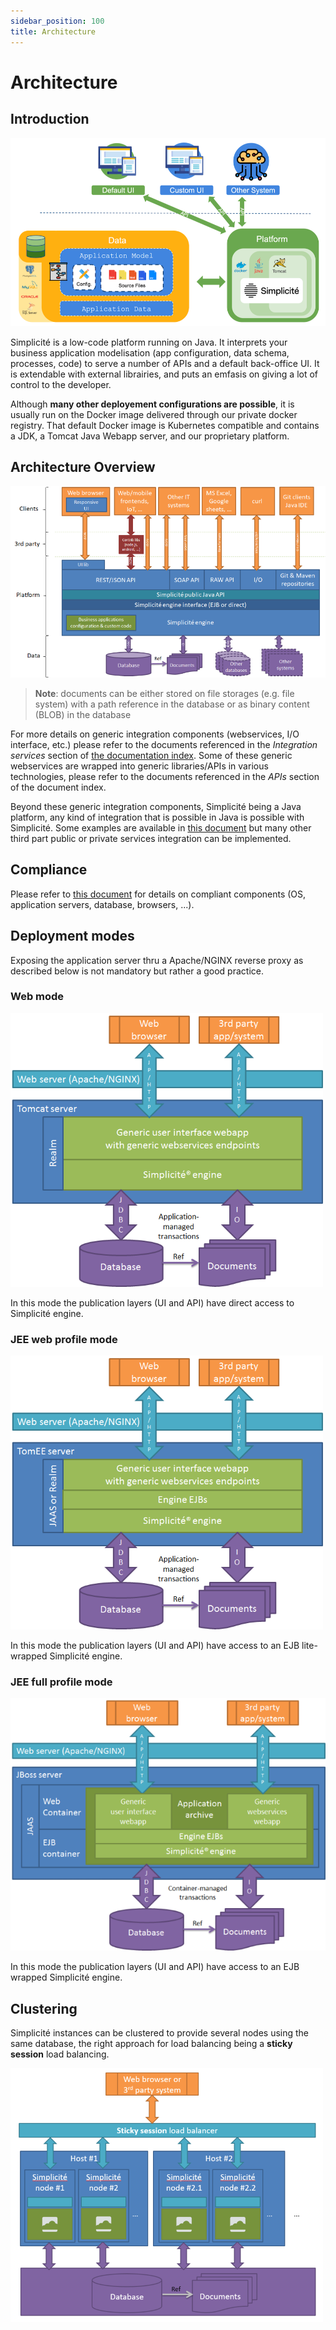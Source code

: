 ```yaml
---
sidebar_position: 100
title: Architecture
---
```


Architecture
============

Introduction
---------------------------

![Concept](img/architecture/concept.png)

Simplicité is a low-code platform running on Java. It interprets your business application modelisation (app configuration, data schema, processes, code) to serve a number of APIs and a default back-office UI. It is extendable with external librairies, and puts an emfasis on giving a lot of control to the developer.

Although **many other deployement configurations are possible**, it is usually run on the Docker image delivered through our private docker registry. That default Docker image is Kubernetes compatible and contains a JDK, a Tomcat Java Webapp server, and our proprietary platform.


Architecture Overview
--------

![Platform architecture overview](img/architecture/architecture-overview.png)

> **Note**: documents can be either stored on file storages (e.g. file system) with a path reference in the database or as binary content (BLOB) in the database

For more details on generic integration components (webservices, I/O interface, etc.) please refer to the documents referenced in the _Integration services_ section of [the documentation index](/documentation/integration/in-out).
Some of these generic webservices are wrapped into generic libraries/APIs in various technologies, please refer to the documents referenced in the _APIs_ section of the document index.

Beyond these generic integration components, Simplicité being a Java platform, any kind of integration that is possible in Java is possible with Simplicité.
Some examples are available in [this document](/documentation/core/third-party-apis-examples) but many other third part public or private services integration can be implemented. 

Compliance
----------

Please refer to [this document](/documentation/compatibility) for details on compliant components (OS, application servers, database, browsers, ...).

Deployment modes
----------------

Exposing the application server thru a Apache/NGINX reverse proxy as described below is not mandatory but rather a good practice.

### Web mode

![Web mode](img/architecture/architecture-webmode.png)

In this mode the publication layers (UI and API) have direct access to Simplicité engine.

### JEE web profile mode

![JEE web profile mode](img/architecture/architecture-webprofilemode.png)

In this mode the publication layers (UI and API) have access to an EJB lite-wrapped Simplicité engine.

### JEE full profile mode

![JEE full profile mode](img/architecture/architecture-fullprofilemode.png)

In this mode the publication layers (UI and API) have access to an EJB wrapped Simplicité engine.

Clustering
----------

Simplicité instances can be clustered to provide several nodes using the same database, the right approach for load balancing being a **sticky session** load balancing.

![Clustering](img/architecture/architecture-clustering.png)